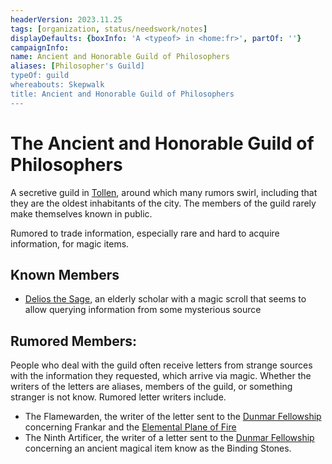 ```yaml
---
headerVersion: 2023.11.25
tags: [organization, status/needswork/notes]
displayDefaults: {boxInfo: 'A <typeof> in <home:fr>', partOf: ''}
campaignInfo:
name: Ancient and Honorable Guild of Philosophers
aliases: [Philosopher's Guild]
typeOf: guild
whereabouts: Skepwalk
title: Ancient and Honorable Guild of Philosophers
---
```

# The Ancient and Honorable Guild of Philosophers



A secretive guild in [Tollen](<../../gazetteer/western-green-sea/tollen/tollen.md>), around which many rumors swirl, including that they are the oldest inhabitants of the city. The members of the guild rarely make themselves known in public. 

Rumored to trade information, especially rare and hard to acquire information, for magic items.
## Known Members

- [Delios the Sage](<../../people/tollenders/delios-the-sage.md>), an elderly scholar with a magic scroll that seems to allow querying information from some mysterious source

## Rumored Members:

People who deal with the guild often receive letters from strange sources with the information they requested, which arrive via magic. Whether the writers of the letters are aliases, members of the guild, or something stranger is not know. Rumored letter writers include.

- The Flamewarden, the writer of the letter sent to the [Dunmar Fellowship](<../../people/pcs/dunmar-fellowship/dunmar-fellowship.md>) concerning Frankar and the [Elemental Plane of Fire](<../../cosmology/multiverse/energy-realms/elemental-realms/elemental-plane-of-fire/elemental-plane-of-fire.md>)
- The Ninth Artificer, the writer of a letter sent to the [Dunmar Fellowship](<../../people/pcs/dunmar-fellowship/dunmar-fellowship.md>) concerning an ancient magical item know as the Binding Stones. 

